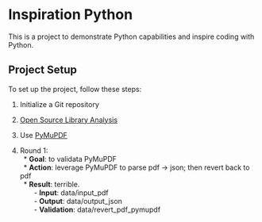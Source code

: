 # Inspiration Python

This is a project to demonstrate Python capabilities and inspire coding with Python.


## Project Setup

To set up the project, follow these steps:

1. Initialize a Git repository
   
2. [Open Source Library Analysis](https://chunping.atlassian.net/wiki/spaces/Inspiratio/pages/65709/Normalize+Content+from+Unstructured+to+Structured)

3. Use [PyMuPDF](https://pypi.org/project/PyMuPDF/)
    
4. Round 1: <br>
    &ensp;* **Goal**: to validata PyMuPDF <br> 
    &ensp;* **Action**: leverage PyMuPDF to parse pdf -> json; then revert back to pdf <br>
    &ensp;* **Result**: terrible. <br> 
        &emsp;&emsp;- **Input**:  data/input_pdf <br>
        &emsp;&emsp;- **Output**: data/output_json <br>
        &emsp;&emsp;- **Validation**:  data/revert_pdf_pymupdf <br>